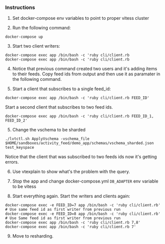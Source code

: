 ### Instructions

1) Set docker-compose env variables to point to proper vitess cluster

2) Run the following command:
```
docker-compose up 
```
3) Start two client writers:
```
docker-compose exec app /bin/bash -c 'ruby cli/client.rb
docker-compose exec app /bin/bash -c 'ruby cli/client.rb
```

4) Notice that previous command created two users and it's adding items to their feeds. Copy feed ids from output and then use it as paramater in the following command. 


5) Start a client that subscribes to a single feed_id:
  ```
  docker-compose exec app /bin/bash -c 'ruby cli/client.rb FEED_ID'
  ```

  Start a second client that subscribes to two feed ids.
  ```
  docker-compose exec app /bin/bash -c 'ruby cli/client.rb FEED_ID_1, FEED_ID_2'
  ```

5) Change the vschema to be sharded

```
./lvtctl.sh ApplyVschema -vschema_file $HOME/sandboxes/activity_feed/demo_app/schemas/vschema_sharded.json  test_keyspace
```

Notice that the client that was subscribed to two feeds ids now it's getting errors.

6) Use vtexplain to show what's the problem with the query. 

7) Stop the app and change docker-compose.yml `DB_ADAPTER` env variable to be vitess

8) Start everything again. Start the writers and clients again:
```
docker-compose exec -e FEED_ID=7 app /bin/bash -c 'ruby cli/client.rb'  # Use same feed id as first writer from previous run
docker-compose exec -e FEED_ID=8 app /bin/bash -c 'ruby cli/client.rb'  # Use Same feed id as first writer from previous run
docker-compose exec app /bin/bash -c 'ruby cli/client.rb 7,8'
docker-compose exec app /bin/bash -c 'ruby cli/client.rb 7'
```

9) Move to resharding.
